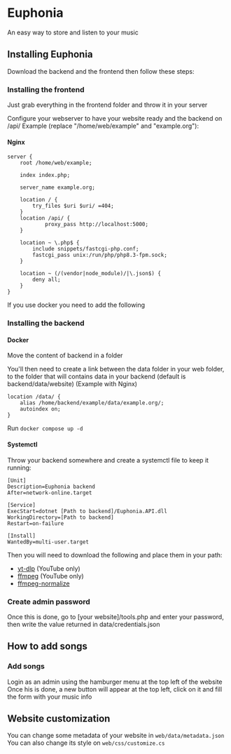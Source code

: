 # Euphonia
An easy way to store and listen to your music

## Installing Euphonia
Download the backend and the frontend then follow these steps:

### Installing the frontend
Just grab everything in the frontend folder and throw it in your server

Configure your webserver to have your website ready and the backend on /api/
Example (replace "/home/web/example" and "example.org"):

#### Nginx
```
server {
	root /home/web/example;

	index index.php;

	server_name example.org;

	location / {
		try_files $uri $uri/ =404;
	}
	location /api/ {
        	proxy_pass http://localhost:5000;
	}

	location ~ \.php$ {
		include snippets/fastcgi-php.conf;
		fastcgi_pass unix:/run/php/php8.3-fpm.sock;
	}

	location ~ (/(vendor|node_module)/|\.json$) {
		deny all;
	}
}
```

If you use docker you need to add the following


### Installing the backend

#### Docker
Move the content of backend in a folder

You'll then need to create a link between the data folder in your web folder, to the folder that will contains data in your backend (default is backend/data/website)
(Example with Nginx)
```
location /data/ {
	alias /home/backend/example/data/example.org/;
	autoindex on;
}
```
Run `docker compose up -d`

#### Systemctl
Throw your backend somewhere and create a systemctl file to keep it running:
```
[Unit]
Description=Euphonia backend
After=network-online.target

[Service]
ExecStart=dotnet [Path to backend]/Euphonia.API.dll
WorkingDirectory=[Path to backend]
Restart=on-failure

[Install]
WantedBy=multi-user.target
```

Then you will need to download the following and place them in your path:
 - [yt-dlp](https://github.com/yt-dlp/yt-dlp/wiki/Installation) (YouTube only)
 - [ffmpeg](https://www.ffmpeg.org/download.html) (YouTube only)
 - [ffmpeg-normalize](https://github.com/slhck/ffmpeg-normalize?tab=readme-ov-file#installation)

### Create admin password
Once this is done, go to [your website]/tools.php and enter your password, then write the value returned in data/credentials.json

## How to add songs

### Add songs
Login as an admin using the hamburger menu at the top left of the website \
Once his is done, a new button will appear at the top left, click on it and fill the form with your music info

## Website customization
You can change some metadata of your website in `web/data/metadata.json` \
You can also change its style on `web/css/customize.cs`
